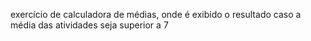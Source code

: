 exercício de calculadora de médias, onde é exibido o resultado caso a média das atividades seja superior a 7
